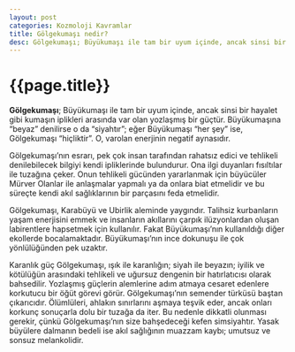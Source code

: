 ```yaml
---
layout: post
categories: Kozmoloji Kavramlar
title: Gölgekumaşı nedir?
desc: Gölgekumaşı; Büyükumaşı ile tam bir uyum içinde, ancak sinsi bir hayalet gibi kumaşın iplikleri arasında var olan yozlaşmış bir güçtür.  Büyükumaşına “beyaz” denilirse o da “siyahtır”.
---
```


# {{page.title}}
**Gölgekumaşı**; Büyükumaşı ile tam bir uyum içinde, ancak sinsi bir hayalet gibi kumaşın iplikleri arasında var olan yozlaşmış bir güçtür.  Büyükumaşına “beyaz” denilirse o da “siyahtır”; eğer Büyükumaşı “her şey” ise, Gölgekumaşı “hiçliktir”. O, varolan enerjinin negatif aynasıdır.

Gölgekumaşı’nın esrarı, pek çok insan tarafından rahatsız edici ve tehlikeli denilebilecek bilgiyi kendi ipliklerinde bulundurur. Ona ilgi duyanları fısıltılar ile tuzağına çeker. Onun tehlikeli gücünden yararlanmak için büyücüler Mürver Olanlar ile anlaşmalar yapmalı ya da onlara biat etmelidir ve bu süreçte kendi akıl sağlıklarının bir parçasını feda etmelidir.

Gölgekumaşı, Karabüyü ve Ubirlik aleminde yaygındır. Talihsiz kurbanların yaşam enerjisini emmek ve insanların akıllarını çarpık ilüzyonlardan oluşan labirentlere hapsetmek için kullanılır. Fakat Büyükumaşı’nın kullanıldığı diğer ekollerde bocalamaktadır. Büyükumaşı’nın ince dokunuşu ile çok yönlülüğünden pek uzaktır.

Karanlık güç Gölgekumaşı, ışık ile karanlığın; siyah ile beyazın; iyilik ve kötülüğün arasındaki tehlikeli ve uğursuz dengenin bir hatırlatıcısı olarak bahsedilir. Yozlaşmış güçlerin alemlerine adım atmaya cesaret edenlere korkutucu bir öğüt görevi görür. Gölgekumaşı’nın semender türküsü baştan çıkarıcıdır. Ölümlüleri, ahlakın sınırlarını aşmaya teşvik eder, ancak onları korkunç sonuçarla dolu bir tuzağa da iter. Bu nedenle dikkatli olunması gerekir, çünkü Gölgekumaşı’nın size bahşedeceği kefen simsiyahtır. Yasak büyülere dalmanın bedeli ise akıl sağlığının muazzam kaybı; umutsuz ve sonsuz melankolidir.